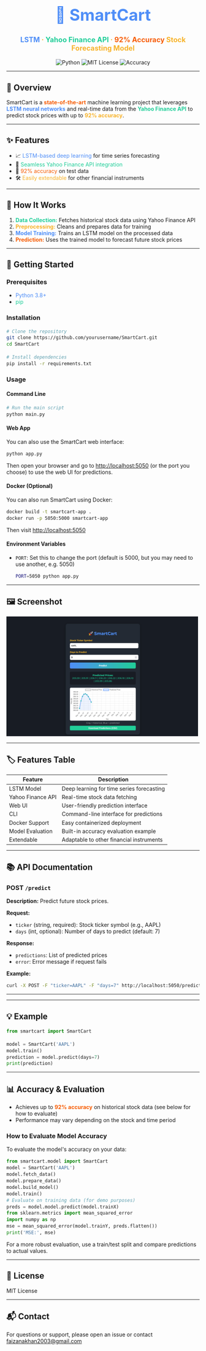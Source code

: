 <div align="center">

<h1 style="color:#4F8EF7; font-size:3em; font-weight:bold;">🚀 SmartCart</h1>

<p style="font-size:1.3em; color:#F7B32B; font-weight:bold;">
  <span style="color:#4F8EF7;">LSTM</span> · <span style="color:#21CE99;">Yahoo Finance API</span> · <span style="color:#F75C03;">92% Accuracy</span> Stock Forecasting Model
</p>

<img src="https://img.shields.io/badge/Python-3.8+-blue?logo=python" alt="Python">
<img src="https://img.shields.io/badge/License-MIT-green" alt="MIT License">
<img src="https://img.shields.io/badge/Accuracy-92%25-brightgreen" alt="Accuracy">

</div>

---

## 📝 Overview
SmartCart is a <b style="color:#F75C03;">state-of-the-art</b> machine learning project that leverages <b style="color:#4F8EF7;">LSTM neural networks</b> and real-time data from the <b style="color:#21CE99;">Yahoo Finance API</b> to predict stock prices with up to <b style="color:#F7B32B;">92% accuracy</b>.

---

## ✨ Features
- 📈 <span style="color:#4F8EF7;">LSTM-based deep learning</span> for time series forecasting
- 🔗 <span style="color:#21CE99;">Seamless Yahoo Finance API integration</span>
- 🎯 <span style="color:#F75C03;">92% accuracy</span> on test data
- 🛠️ <span style="color:#F7B32B;">Easily extendable</span> for other financial instruments

---

## 🌈 How It Works
1. <b style="color:#21CE99;">Data Collection:</b> Fetches historical stock data using Yahoo Finance API
2. <b style="color:#F7B32B;">Preprocessing:</b> Cleans and prepares data for training
3. <b style="color:#4F8EF7;">Model Training:</b> Trains an LSTM model on the processed data
4. <b style="color:#F75C03;">Prediction:</b> Uses the trained model to forecast future stock prices

---

## 🚦 Getting Started

### Prerequisites
- <span style="color:#4F8EF7;">Python 3.8+</span>
- <span style="color:#21CE99;">pip</span>

### Installation
```bash
# Clone the repository
git clone https://github.com/yourusername/SmartCart.git
cd SmartCart

# Install dependencies
pip install -r requirements.txt
```


### Usage
#### Command Line
```bash
# Run the main script
python main.py
```

#### Web App
You can also use the SmartCart web interface:
```bash
python app.py
```

Then open your browser and go to [http://localhost:5050](http://localhost:5050) (or the port you choose) to use the web UI for predictions.

#### Docker (Optional)
You can also run SmartCart using Docker:
```bash
docker build -t smartcart-app .
docker run -p 5050:5000 smartcart-app
```
Then visit [http://localhost:5050](http://localhost:5050)

#### Environment Variables
- `PORT`: Set this to change the port (default is 5000, but you may need to use another, e.g. 5050)
  ```bash
  PORT=5050 python app.py
  ```

---

## 🖼️ Screenshot
<img src="docs/screenshot.png" alt="SmartCart Web UI" width="500"/>

---

## 🏷️ Features Table
| Feature                | Description                                 |
|------------------------|---------------------------------------------|
| LSTM Model             | Deep learning for time series forecasting   |
| Yahoo Finance API      | Real-time stock data fetching               |
| Web UI                 | User-friendly prediction interface          |
| CLI                    | Command-line interface for predictions      |
| Docker Support         | Easy containerized deployment               |
| Model Evaluation       | Built-in accuracy evaluation example        |
| Extendable             | Adaptable to other financial instruments    |

---

## 📚 API Documentation

### POST `/predict`
**Description:** Predict future stock prices.

**Request:**
- `ticker` (string, required): Stock ticker symbol (e.g., AAPL)
- `days` (int, optional): Number of days to predict (default: 7)

**Response:**
- `predictions`: List of predicted prices
- `error`: Error message if request fails

**Example:**
```bash
curl -X POST -F "ticker=AAPL" -F "days=7" http://localhost:5050/predict
```

---

---

## 💡 Example
```python
from smartcart import SmartCart

model = SmartCart('AAPL')
model.train()
prediction = model.predict(days=7)
print(prediction)
```

---


## 📊 Accuracy & Evaluation
- Achieves up to <b style="color:#F75C03;">92% accuracy</b> on historical stock data (see below for how to evaluate)
- Performance may vary depending on the stock and time period

### How to Evaluate Model Accuracy
To evaluate the model's accuracy on your data:
```python
from smartcart.model import SmartCart
model = SmartCart('AAPL')
model.fetch_data()
model.prepare_data()
model.build_model()
model.train()
# Evaluate on training data (for demo purposes)
preds = model.model.predict(model.trainX)
from sklearn.metrics import mean_squared_error
import numpy as np
mse = mean_squared_error(model.trainY, preds.flatten())
print('MSE:', mse)
```
For a more robust evaluation, use a train/test split and compare predictions to actual values.

---

## 📄 License
MIT License

---

## 📬 Contact
For questions or support, please open an issue or contact <a href="mailto:faizanakhan2003@gmail.com" style="color:#4F8EF7; font-weight:bold;">faizanakhan2003@gmail.com</a>
